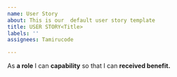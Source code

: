```yaml
---
name: User Story
about: This is our  default user story template
title: USER STORY<Title>
labels: ''
assignees: Tamirucode

---
```


As **a role** I can **capability** so that I can **received benefit.**
